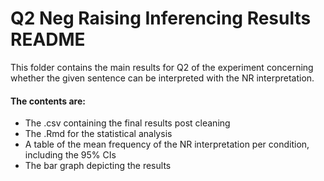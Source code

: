 # Q2 Neg Raising Inferencing Results README

This folder contains the main results for Q2 of the experiment concerning whether the given sentence can be interpreted with the NR interpretation.

#### The contents are:
- The .csv containing the final results post cleaning
- The .Rmd for the statistical analysis
- A table of the mean frequency of the NR interpretation per condition, including the 95% CIs
- The bar graph depicting the results
